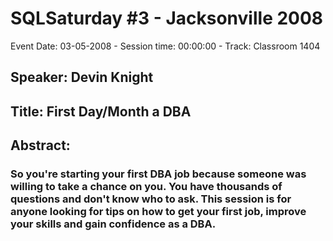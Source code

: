 # SQLSaturday #3 - Jacksonville 2008
Event Date: 03-05-2008 - Session time: 00:00:00 - Track: Classroom 1404
## Speaker: Devin Knight
## Title: First Day/Month a DBA
## Abstract:
### So you're starting your first DBA job because someone was willing to take a chance on you.  You have thousands of questions and don't know who to ask.  This session is for anyone looking for tips on how to get your first job, improve your skills and gain confidence as a DBA.
